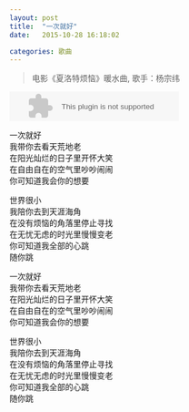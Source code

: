 ```yaml
---
layout: post
title:  "一次就好"
date:   2015-10-28 16:18:02

categories: 歌曲
---
```


> 电影《夏洛特烦恼》暖水曲, 歌手：杨宗纬 

<embed src="http://music.163.com/style/swf/widget.swf?sid=35470197&type=2&auto=1&width=278&height=32" width="298" height="52"  allowNetworking="all"></embed>  

一次就好  
我带你去看天荒地老  
在阳光灿烂的日子里开怀大笑  
在自由自在的空气里吵吵闹闹  
你可知道我会你的想要  

世界很小  
我陪你去到天涯海角  
在没有烦恼的角落里停止寻找  
在无忧无虑的时光里慢慢变老  
你可知道我全部的心跳  
随你跳  

一次就好  
我带你去看天荒地老  
在阳光灿烂的日子里开怀大笑  
在自由自在的空气里吵吵闹闹  
你可知道我会你的想要  

世界很小  
我陪你去到天涯海角  
在没有烦恼的角落里停止寻找  
在无忧无虑的时光里慢慢变老  
你可知道我全部的心跳  
随你跳  


[1]:(http://music.baidu.com/song/s/7407eff3c72085615e42c)

